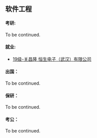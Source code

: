 ## 软件工程

#### 考研:

To be continued.

#### 就业:

- [19级-关昌隆 恒生电子（武汉）有限公司](grad-application/计算机学院/软件工程/[CN]-19-Guanchanglong.md)

#### 出国：

To be continued.

#### 保研：

To be continued.

#### 考公：

To be continued.
